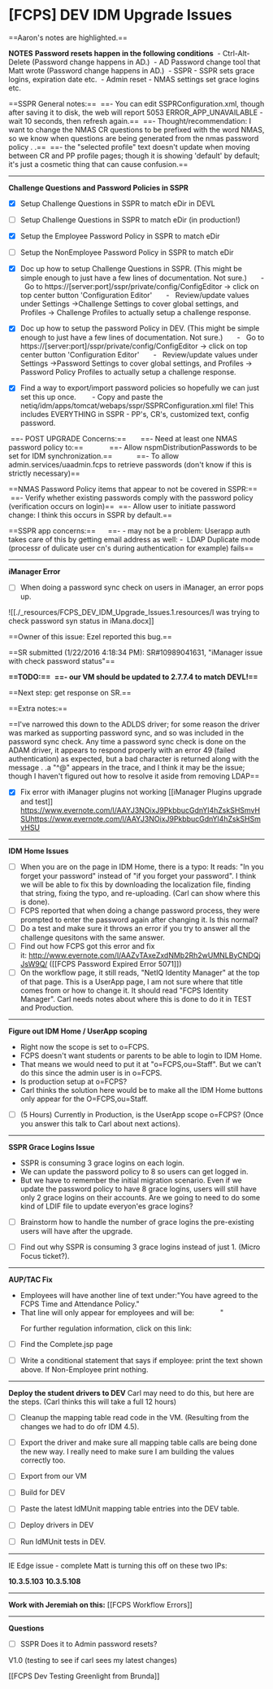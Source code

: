 # [FCPS] DEV IDM Upgrade Issues

==Aaron's notes are highlighted.==

**NOTES**
**Password resets happen in the following conditions**
 - Ctrl-Alt-Delete (Password change happens in AD.)
 - AD Password change tool that Matt wrote (Password change happens in AD.)
 - SSPR - SSPR sets grace logins, expiration date etc.
 - Admin reset - NMAS settings set grace logins etc.

==SSPR General notes:==
 ==- You can edit SSPRConfiguration.xml, though after saving it to disk, the web will report 5053 ERROR\_APP\_UNAVAILABLE - wait 10 seconds, then refresh again.==
 ==- Thought/recommendation: I want to change the NMAS CR questions to be prefixed with the word NMAS, so we know when questions are being generated from the nmas password policy . .==
 ==- the "selected profile" text doesn't update when moving between CR and PP profile pages; though it is showing 'default' by default; it's just a cosmetic thing that can cause confusion.==

* * *

**Challenge Questions and Password Policies in SSPR**
- [x] Setup Challenge Questions in SSPR to match eDir in DEVL
- [ ] Setup Challenge Questions in SSPR to match eDir (in production!)
- [x] Setup the Employee Password Policy in SSPR to match eDir
- [ ] Setup the NonEmployee Password Policy in SSPR to match eDir
- [x] Doc up how to setup Challenge Questions in SSPR. (This might be simple enough to just have a few lines of documentation. Not sure.)
      -   Go to https://\[server:port\]/sspr/private/config/ConfigEditor -> click on top center button 'Configuration Editor'
      -   Review/update values under Settings ->Challenge Settings to cover global settings, and Profiles -> Challenge Profiles to actually setup a challenge response.

- [x] Doc up how to setup the password Policy in DEV. (This might be simple enough to just have a few lines of documentation. Not sure.)
      -   Go to https://\[server:port\]/sspr/private/config/ConfigEditor -> click on top center button 'Configuration Editor'
      -   Review/update values under Settings ->Password Settings to cover global settings, and Profiles -> Password Policy Profiles to actually setup a challenge response.

- [x] Find a way to export/import password policies so hopefully we can just set this up once. 
      - Copy and paste the netiq/idm/apps/tomcat/webaps/sspr/SSPRConfiguration.xml file! This includes EVERYTHING in SSPR - PP's, CR's, customized text, config password.

 ==- POST UPGRADE Concerns:==
      ==- Need at least one NMAS password policy to:==
            ==- Allow nspmDistributionPasswords to be set for IDM synchronization.==
           ==- To allow admin.services/uaadmin.fcps to retrieve passwords (don't know if this is strictly necessary)==

==NMAS Password Policy items that appear to not be covered in SSPR:==
 ==- Verify whether existing passwords comply with the password policy (verification occurs on login)==
 ==- Allow user to initiate password change: I think this occurs in SSPR by default.==

==SSPR app concerns:==
     ==- - may not be a problem: Userapp auth takes care of this by getting email address as well: -  LDAP Duplicate mode (processr of dulicate user cn's during authentication for example) fails==

* * *

**iManager Error**
- [ ] When doing a password sync check on users in iManager, an error pops up.

![[./_resources/FCPS_DEV_IDM_Upgrade_Issues.1.resources/I was trying to check password syn status in iMana.docx]]

==Owner of this issue: Ezel reported this bug.==

==SR submitted (1/22/2016 4:18:34 PM): SR#10989041631, "iManager issue with check password status"==

**==TODO:==**
 **==- our VM should be updated to 2.7.7.4 to match DEVL!==**

==Next step: get response on SR.==

==Extra notes:==

==I've narrowed this down to the ADLDS driver; for some reason the driver was marked as supporting password sync, and so was included in the password sync check. Any time a password sync check is done on the ADAM driver, it appears to respond properly with an error 49 (failed authentication) as expected, but a bad character is returned along with the message . .a "^@" appears in the trace, and I think it may be the issue; though I haven't figured out how to resolve it aside from removing LDAP== 

- [x] Fix error with iManager plugins not working
[[iManager Plugins upgrade and test]]
<https://www.evernote.com/l/AAYJ3NOixJ9PkbbucGdnYl4hZskSHSmvHSU><https://www.evernote.com/l/AAYJ3NOixJ9PkbbucGdnYl4hZskSHSmvHSU>

* * *

**IDM Home Issues**
- [ ] When you are on the page in IDM Home, there is a typo: It reads: "In you forget your password" instead of "if you forget your password". I think we will be able to fix this by downloading the localization file, finding that string, fixing the typo, and re-uploading. (Carl can show where this is done).
- [ ] FCPS reported that when doing a change password process, they were prompted to enter the password again after changing it. Is this normal?
- [ ] Do a test and make sure it throws an error if you try to answer all the challenge quesitons with the same answer.
- [ ] Find out how FCPS got this error and fix it: <http://www.evernote.com/l/AAZvTAxeZxdNMb2Rh2wUMNLByCNDQjJsW9Q/> ([[FCPS Password Expired Error 5071]])
- [ ] On the workflow page, it still reads, "NetIQ Identity Manager" at the top of that page. This is a UserApp page, I am not sure where that title comes from or how to change it. It should read "FCPS Identity Manager". Carl needs notes about where this is done to do it in TEST and Production.

* * *

**Figure out IDM Home / UserApp scoping**

* Right now the scope is set to o=FCPS.
* FCPS doesn't want students or parents to be able to login to IDM Home.
* That means we would need to put it at "o=FCPS,ou=Staff". But we can't do this since the admin user is in o=FCPS.
* Is production setup at o=FCPS?
* Carl thinks the solution here would be to make all the IDM Home buttons only appear for the O=FCPS,ou=Staff.

- [ ] (5 Hours) Currently in Production, is the UserApp scope o=FCPS? (Once you answer this talk to Carl about next actions).

* * *

**SSPR Grace Logins Issue**

* SSPR is consuming 3 grace logins on each login.
* We can update the password policy to 8 so users can get logged in. 
* But we have to remember the initial migration scenario. Even if we update the password policy to have 8 grace logins, users will still have only 2 grace logins on their accounts. Are we going to need to do some kind of LDIF file to update everyon'es grace logins?

- [ ] Brainstorm how to handle the number of grace logins the pre-existing users will have after the upgrade.

- [ ] Find out why SSPR is consuming 3 grace logins instead of just 1. (Micro Focus ticket?).

* * *

**AUP/TAC Fix**

* Employees will have another line of text under:"You have agreed to the FCPS Time and Attendance Policy."
* That line will only appear for employees and will be:             "<p>For further regulation information, click on this link: 

- [ ] Find the Complete.jsp page

- [ ] Write a conditional statement that says if employee: print the text shown above. If Non-Employee print nothing.

* * *

**Deploy the student drivers to DEV**
Carl may need to do this, but here are the steps.
(Carl thinks this will take a full 12 hours)
- [ ] Cleanup the mapping table read code in the VM. (Resulting from the changes we had to do ofr IDM 4.5).
- [ ] Export the driver and make sure all mapping table calls are being done the new way. I really need to make sure I am building the values correctly too.
- [ ] Export from our VM
- [ ] Build for DEV
- [ ] Paste the latest IdMUnit mapping table entries into the DEV table.

- [ ] Deploy drivers in DEV
- [ ] Run IdMUnit tests in DEV.

* * *

IE Edge issue - complete Matt is turning this off on these two IPs:

**10.3.5.103**
**10.3.5.108**

* * *

**Work with Jeremiah on this:**
[[FCPS Workflow Errors]]

* * *

**Questions**
- [ ] SSPR Does it to Admin password resets?

V1.0 (testing to see if carl sees my latest changes)

[[FCPS Dev Testing Greenlight from Brunda]]
